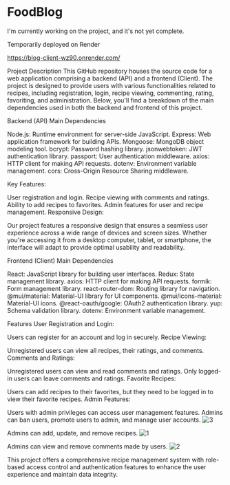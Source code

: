 ﻿# FoodBlog

I'm currently working on the project, and it's not yet complete.

Temporarily deployed on Render

https://blog-client-wz90.onrender.com/

Project Description
This GitHub repository houses the source code for a web application comprising a backend (API) and a frontend (Client). The project is designed to provide users with various functionalities related to recipes, including registration, login, recipe viewing, commenting, rating, favoriting, and administration. Below, you'll find a breakdown of the main dependencies used in both the backend and frontend of this project.

Backend (API)
Main Dependencies

Node.js: Runtime environment for server-side JavaScript.
Express: Web application framework for building APIs.
Mongoose: MongoDB object modeling tool.
bcrypt: Password hashing library.
jsonwebtoken: JWT authentication library.
passport: User authentication middleware.
axios: HTTP client for making API requests.
dotenv: Environment variable management.
cors: Cross-Origin Resource Sharing middleware.

Key Features:

User registration and login.
Recipe viewing with comments and ratings.
Ability to add recipes to favorites.
Admin features for user and recipe management.
Responsive Design:

Our project features a responsive design that ensures a seamless user experience across a wide range of devices and screen sizes. Whether you're accessing it from a desktop computer, tablet, or smartphone, the interface will adapt to provide optimal usability and readability.

Frontend (Client)
Main Dependencies

React: JavaScript library for building user interfaces.
Redux: State management library.
axios: HTTP client for making API requests.
formik: Form management library.
react-router-dom: Routing library for navigation.
@mui/material: Material-UI library for UI components.
@mui/icons-material: Material-UI icons.
@react-oauth/google: OAuth2 authentication library.
yup: Schema validation library.
dotenv: Environment variable management.

Features
User Registration and Login:

Users can register for an account and log in securely.
Recipe Viewing:

Unregistered users can view all recipes, their ratings, and comments.
Comments and Ratings:

Unregistered users can view and read comments and ratings.
Only logged-in users can leave comments and ratings.
Favorite Recipes:

Users can add recipes to their favorites, but they need to be logged in to view their favorite recipes.
Admin Features:

Users with admin privileges can access user management features.
Admins can ban users, promote users to admin, and manage user accounts.
![3](https://github.com/AlinaCGM/Blog/assets/71669291/5523b27c-026d-4906-b582-2aea8fe51f7f)

Admins can add, update, and remove recipes.
![1](https://github.com/AlinaCGM/Blog/assets/71669291/54b4c726-0b60-491e-9cbf-6644b089d68e)

Admins can view and remove comments made by users.
![2](https://github.com/AlinaCGM/Blog/assets/71669291/b6e0246a-6f11-4812-b663-527d7c76a96f)

This project offers a comprehensive recipe management system with role-based access control and authentication features to enhance the user experience and maintain data integrity.
